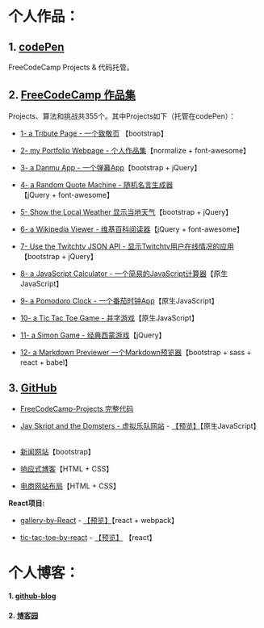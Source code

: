 # 个人作品：

## 1. [codePen](https://codepen.io/magicmai/pens/popular/)

FreeCodeCamp Projects & 代码托管。

## 2. [FreeCodeCamp 作品集](https://www.freecodecamp.cn/magicmai)

Projects、算法和挑战共355个。其中Projects如下（托管在codePen）：

- [1- a Tribute Page - 一个致敬页](https://codepen.io/magicmai/pen/peLOpZ) 【bootstrap】

- [2- my Portfolio Webpage - 个人作品集](https://codepen.io/magicmai/pen/ZeVdgV)【normalize + font-awesome】

- [3- a Danmu App - 一个弹幕App](https://codepen.io/magicmai/pen/YZLxay)【bootstrap + jQuery】

- [4- a Random Quote Machine - 随机名言生成器](https://codepen.io/magicmai/pen/oWgOvb)【jQuery + font-awesome】

- [5- Show the Local Weather  显示当地天气](https://codepen.io/magicmai/pen/EmKRJK)【bootstrap + jQuery】

- [6- a Wikipedia Viewer - 维基百科阅读器](https://codepen.io/magicmai/pen/PmzaRK?editors=1000)【jQuery + font-awesome】

- [7- Use the Twitchtv JSON API - 显示Twitchtv用户在线情况的应用](https://codepen.io/magicmai/pen/gWwPyp?editors=0100)【bootstrap + jQuery】

- [8- a JavaScript Calculator - 一个简易的JavaScript计算器](https://codepen.io/magicmai/pen/dWNzdJ?editors=0100)【原生JavaScript】

- [9- a Pomodoro Clock - 一个番茄时钟App](https://codepen.io/magicmai/pen/YVNxre)【原生JavaScript】

- [10- a Tic Tac Toe Game - 井字游戏](https://codepen.io/magicmai/pen/LyOEOq)【原生JavaScript】

- [11- a Simon Game - 经典西蒙游戏](https://codepen.io/magicmai/pen/WjXbdR)【jQuery】

- [12- a Markdown Previewer 一个Markdown预览器](https://codepen.io/magicmai/pen/WOJJpQ?editors=0010)【bootstrap + sass + react + babel】

## 3. [GitHub](https://github.com/magicmai?tab=repositories)

- [FreeCodeCamp-Projects 完整代码](https://github.com/magicmai/FreeCodeCamp-Projects)

- [Jay Skript and the Domsters - 虚拟乐队网站](https://github.com/magicmai/Jay-Skript-And-The-Domsters) - [【预览】](https://magicmai.github.io/Jay-Skript-And-The-Domsters/)【原生JavaScript】
  
- [新闻网站](https://github.com/magicmai/myDemos/tree/master/%E6%96%B0%E9%97%BB%E7%BD%91%E7%AB%99)【bootstrap】

- [响应式博客](https://github.com/magicmai/myDemos/tree/master/%E4%B8%80%E4%B8%AA%E7%AE%80%E5%8D%95%E7%9A%84%E5%93%8D%E5%BA%94%E5%BC%8F%E5%8D%9A%E5%AE%A2)【HTML + CSS】

- [电商网站布局](https://github.com/magicmai/myDemos/tree/master/%E7%94%B5%E5%95%86%E7%BD%91%E7%AB%99)【HTML + CSS】

**React项目:** 
- [gallery-by-React](https://github.com/magicmai/gallery-by-React) - [【预览】](https://magicmai.github.io/gallery-by-React/)【react + webpack】
  
- [tic-tac-toe-by-react](https://github.com/magicmai/tic-tac-toe-by-react) - [【预览】](https://codepen.io/magicmai/pen/YQxzrq?editors=0010) 【react】


# 个人博客：

#### 1. [github-blog](https://github.com/magicmai/blog/issues)

#### 2. [博客园](http://www.cnblogs.com/magicmai/)


